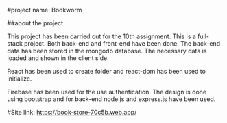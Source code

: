 #project name: Bookworm

##about the project

This project has been carried out for the 10th assignment. This is a full-stack project. Both back-end and front-end have been done. The back-end data has been stored in the mongodb database. The necessary data is loaded and shown in the client side. 

React has been used to create folder and react-dom has been used to initialize. 

Firebase has been used for the use authentication. The design is done using bootstrap and for back-end node.js and express.js have been used. 

#Site link: https://book-store-70c5b.web.app/
